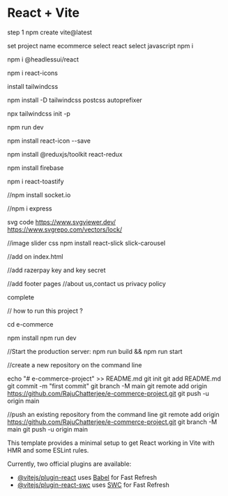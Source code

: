 # React + Vite
step 1
npm create vite@latest

set project name ecommerce
select react
select javascript
npm i

npm i @headlessui/react

npm i react-icons

install tailwindcss

npm install -D tailwindcss postcss autoprefixer

npx tailwindcss init -p

npm run dev

npm install react-icon --save

npm install @reduxjs/toolkit react-redux

npm install firebase

npm i react-toastify

//npm install socket.io

//npm i express

svg code https://www.svgviewer.dev/
https://www.svgrepo.com/vectors/lock/

//image slider css
npm install react-slick slick-carousel

//add on index.html
 <!-- <script src="https://checkout.razorpay.com/v1/checkout.js"></script> -->

 //add razerpay key and key secret

//add footer pages
//about us,contact us privacy policy

 complete

// how to run this project ?

cd e-commerce

npm install
npm run dev

//Start the production server:
npm run build && npm run start

//create a new repository on the command line

echo "# e-commerce-project" >> README.md
git init
git add README.md
git commit -m "first commit"
git branch -M main
git remote add origin https://github.com/RajuChatterjee/e-commerce-project.git
git push -u origin main

//push an existing repository from the command line
git remote add origin https://github.com/RajuChatterjee/e-commerce-project.git
git branch -M main
git push -u origin main

This template provides a minimal setup to get React working in Vite with HMR and some ESLint rules.

Currently, two official plugins are available:

- [@vitejs/plugin-react](https://github.com/vitejs/vite-plugin-react/blob/main/packages/plugin-react/README.md) uses [Babel](https://babeljs.io/) for Fast Refresh
- [@vitejs/plugin-react-swc](https://github.com/vitejs/vite-plugin-react-swc) uses [SWC](https://swc.rs/) for Fast Refresh
